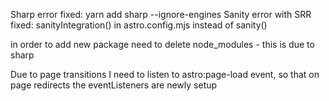 Sharp error fixed: yarn add sharp --ignore-engines
Sanity error with SRR fixed: sanityIntegration() in astro.config.mjs instead of sanity()

in order to add new package need to delete node_modules - this is due to sharp

Due to page transitions I need to listen to astro:page-load event, so that on page redirects
the eventListeners are newly setup
